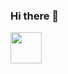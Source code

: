 ### Hi there 👋

<img src="https://github.com/HananeEL-2023/HananeEL-2023/assets/57252797/38762e27-034d-4052-a721-9020967135d6" height="50"/>

<!--
**HananeEL-2023/HananeEL-2023** is a ✨ _special_ ✨ repository because its `README.md` (this file) appears on your GitHub profile.

Here are some ideas to get you started:

- 🔭 I’m currently working on ...
- 🌱 I’m currently learning ...
- 👯 I’m looking to collaborate on ...
- 🤔 I’m looking for help with ...
- 💬 Ask me about ...
- 📫 How to reach me: ...
- 😄 Pronouns: ...
- ⚡ Fun fact: ...
-->
